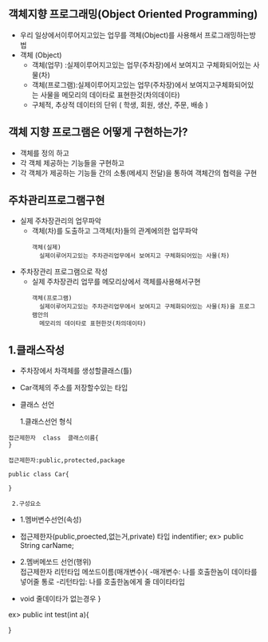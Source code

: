 
## 객체지향 프로그래밍(Object Oriented Programming)
  - 우리 일상에서이루어지고있는 업무를 객체(Object)를 사용해서 프로그래밍하는방법
  - 객체 (Object)
	 - 객체(업무)   :실제이루어지고있는 업무(주차장)에서 보여지고 구체화되어있는 사물(차)  
	 - 객체(프로그램):실제이루어지고있는 업무(주차장)에서 보여지고구체화되어있는 사물을 메모리의 데이타로 표현한것(차의데이타) 
	 - 구체적, 추상적 데이터의 단위 ( 학생, 회원, 생산, 주문, 배송 )

## 객체 지향 프로그램은 어떻게 구현하는가?

- 객체를 정의 하고 
- 각 객체 제공하는 기능들을 구현하고
- 각 객체가 제공하는 기능들 간의 소통(메세지 전달)을 통하여 객체간의 협력을 구현 



 ## 주차관리프로그램구현
 
   - 실제 주차장관리의 업무파악
     - 객체(차)를 도출하고 그객체(차)들의 관계에의한 업무파악
       ```
       객체(실제)
         실제이루어지고있는 주차관리업무에서 보여지고 구체화되어있는 사물(차)    
       ```
   - 주차장관리 프로그램으로 작성 
     - 실제 주차장관리 업무를 메모리상에서 객체를사용해서구현
       ```
       객체(프로그램)
         실제이루어지고있는 주차관리업무에서 보여지고 구체화되어있는 사물(차)을 프로그램안의
         메모리의 데이타로 표현한것(차의데이타)
       ```

  ## 1.클래스작성
   - 주차장에서 차객체를 생성할클래스(틀)
   - Car객체의 주소를 저장할수있는 타입
   - 클래스 선언

     1.클래스선언 형식       

	접근제한자  class  클래스이름{
	} 
	
	접근제한자:public,protected,package
	
	public class Car{
	
	}

     2.구성요소

- 1.멤버변수선언(속성)
- 접근제한자(public,proected,없는거,private) 타입 indentifier;
ex> public String carName;

- 2.멤버메쏘드 선언(행위)    
접근제한자 리턴타입 메쏘드이름(매개변수){
-매개변수: 나를 호출한놈이 데이타를 넣어줄 통로
-리턴타입: 나를 호출한놈에게 줄 데이타타입 
- void 줄데이타가 없는경우
}

ex> 
public int test(int a){

}
